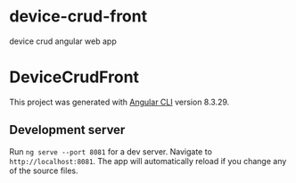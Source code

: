 # device-crud-front
device crud angular web app 

# DeviceCrudFront

This project was generated with [Angular CLI](https://github.com/angular/angular-cli) version 8.3.29.

## Development server

Run `ng serve --port 8081` for a dev server. Navigate to `http://localhost:8081`. The app will automatically reload if you change any of the source files.
